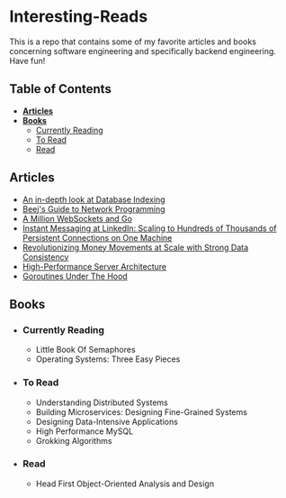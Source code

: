 # **Interesting-Reads**

This is a repo that contains some of my favorite articles and books concerning software engineering and specifically backend engineering. Have fun!

## **Table of Contents**
- [**Articles**](#articles)
- [**Books**](#books)
    * [Currently Reading](#currently-reading)
    * [To Read](#to-read)
    * [Read](#read)

## **Articles**
- [An in-depth look at Database Indexing](https://www.freecodecamp.org/news/database-indexing-at-a-glance-bb50809d48bd/)
- [Beej's Guide to Network Programming](https://beej.us/guide/bgnet/html/)
- [A Million WebSockets and Go](https://www.freecodecamp.org/news/million-websockets-and-go-cc58418460bb/)
- [Instant Messaging at LinkedIn: Scaling to Hundreds of Thousands of Persistent Connections on One Machine](https://engineering.linkedin.com/blog/2016/10/instant-messaging-at-linkedin--scaling-to-hundreds-of-thousands-)
- [Revolutionizing Money Movements at Scale with Strong Data Consistency](https://eng.uber.com/money-scale-strong-data/)
- [High-Performance Server Architecture](http://pl.atyp.us/content/tech/servers.html)
- [Goroutines Under The Hood](https://osmh.dev/posts/goroutines-under-the-hood)

## **Books**
- ### **Currently Reading**
   - Little Book Of Semaphores
   - Operating Systems: Three Easy Pieces  
- ### **To Read**
   - Understanding Distributed Systems
   - Building Microservices: Designing Fine-Grained Systems
   - Designing Data-Intensive Applications
   - High Performance MySQL
   - Grokking Algorithms

- ### **Read**
   - Head First Object-Oriented Analysis and Design

